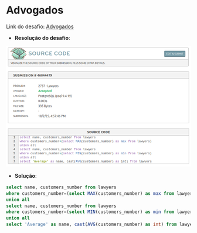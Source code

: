 # Advogados

Link do desafio: [Advogados](https://www.beecrowd.com.br/judge/pt/problems/view/2737)

- **Resolução do desafio**:

![advogados](advogados.png)

- **Solução**:
```sql
select name, customers_number from lawyers 
where customers_number=(select MAX(customers_number) as max from lawyers)
union all
select name, customers_number from lawyers 
where customers_number=(select MIN(customers_number) as min from lawyers)
union all
select 'Average' as name, cast(AVG(customers_number) as int) from lawyers
```